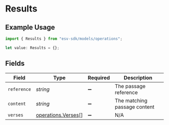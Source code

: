 # Results

## Example Usage

```typescript
import { Results } from "esv-sdk/models/operations";

let value: Results = {};
```

## Fields

| Field                                                    | Type                                                     | Required                                                 | Description                                              |
| -------------------------------------------------------- | -------------------------------------------------------- | -------------------------------------------------------- | -------------------------------------------------------- |
| `reference`                                              | *string*                                                 | :heavy_minus_sign:                                       | The passage reference                                    |
| `content`                                                | *string*                                                 | :heavy_minus_sign:                                       | The matching passage content                             |
| `verses`                                                 | [operations.Verses](../../models/operations/verses.md)[] | :heavy_minus_sign:                                       | N/A                                                      |